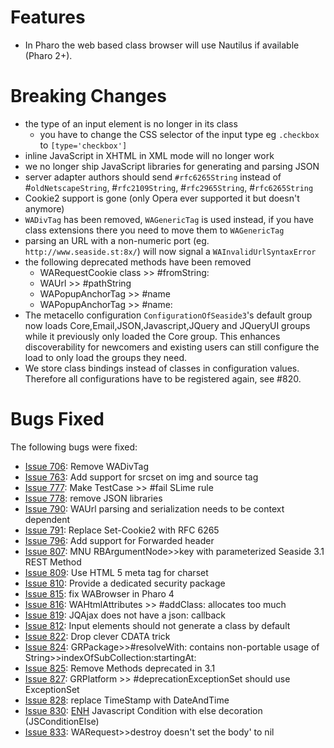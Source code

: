 # Features #
  * In Pharo the web based class browser will use Nautilus if available (Pharo 2+).

# Breaking Changes #
  * the type of an input element is no longer in its class
    * you have to change the CSS selector of the input type eg `.checkbox` to `[type='checkbox']`
  * inline JavaScript in XHTML in XML mode will no longer work
  * we no longer ship JavaScript libraries for generating and parsing JSON
  * server adapter authors should send `#rfc6265String` instead of #`oldNetscapeString`, #`rfc2109String`, #`rfc2965String`, #`rfc6265String`
  * Cookie2 support is gone (only Opera ever supported it but doesn't anymore)
  * `WADivTag` has been removed, `WAGenericTag` is used instead, if you have class extensions there you need to move them to `WAGenericTag`
  * parsing an URL with a non-numeric port (eg. `http://www.seaside.st:8x/`) will now signal a `WAInvalidUrlSyntaxError`
  * the following deprecated methods have been removed
    * WARequestCookie class >> #fromString:
    * WAUrl >> #pathString
    * WAPopupAnchorTag >> #name
    * WAPopupAnchorTag >> #name:
  * The metacello configuration `ConfigurationOfSeaside3`'s default group now loads Core,Email,JSON,Javascript,JQuery and JQueryUI groups while it previously only loaded the Core group. This enhances discoverability for newcomers and existing users can still configure the load to only load the groups they need.
  * We store class bindings instead of classes in configuration values. Therefore all configurations have to be registered again, see #820.

# Bugs Fixed #

The following bugs were fixed:
  * [Issue 706](https://code.google.com/p/seaside/issues/detail?id=706): 	Remove WADivTag
  * [Issue 763](https://code.google.com/p/seaside/issues/detail?id=763): 	Add support for srcset on img and source tag
  * [Issue 777](https://code.google.com/p/seaside/issues/detail?id=777): 	Make TestCase >> #fail SLime rule
  * [Issue 778](https://code.google.com/p/seaside/issues/detail?id=778): 	remove JSON libraries
  * [Issue 790](https://code.google.com/p/seaside/issues/detail?id=790): 	WAUrl parsing and serialization needs to be context dependent
  * [Issue 791](https://code.google.com/p/seaside/issues/detail?id=791): 	Replace Set-Cookie2 with RFC 6265
  * [Issue 796](https://code.google.com/p/seaside/issues/detail?id=796): 	Add support for Forwarded header
  * [Issue 807](https://code.google.com/p/seaside/issues/detail?id=807): 	MNU RBArgumentNode>>key with parameterized Seaside 3.1 REST Method
  * [Issue 809](https://code.google.com/p/seaside/issues/detail?id=809): 	Use HTML 5 meta tag for charset
  * [Issue 810](https://code.google.com/p/seaside/issues/detail?id=810): 	Provide a dedicated security package
  * [Issue 815](https://code.google.com/p/seaside/issues/detail?id=815): 	fix WABrowser in Pharo 4
  * [Issue 816](https://code.google.com/p/seaside/issues/detail?id=816): 	WAHtmlAttributes >> #addClass: allocates too much
  * [Issue 819](https://code.google.com/p/seaside/issues/detail?id=819):	JQAjax does not have a json: callback
  * [Issue 812](https://code.google.com/p/seaside/issues/detail?id=812): 	Input elements should not generate a class by default
  * [Issue 822](https://code.google.com/p/seaside/issues/detail?id=822): 	Drop clever CDATA trick
  * [Issue 824](https://code.google.com/p/seaside/issues/detail?id=824):   GRPackage>>#resolveWith: contains non-portable usage of String>>indexOfSubCollection:startingAt:
  * [Issue 825](https://code.google.com/p/seaside/issues/detail?id=825): 	Remove Methods deprecated in 3.1
  * [Issue 827](https://code.google.com/p/seaside/issues/detail?id=827): 	GRPlatform >> #deprecationExceptionSet should use ExceptionSet
  * [Issue 828](https://code.google.com/p/seaside/issues/detail?id=828): 	replace TimeStamp with DateAndTime
  * [Issue 830](https://code.google.com/p/seaside/issues/detail?id=830):    	[ENH](ENH) Javascript Condition with else decoration (JSConditionElse)
  * [Issue 833](https://code.google.com/p/seaside/issues/detail?id=833):	WARequest>>destroy doesn't set the body' to nil
